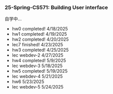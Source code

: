 ### 25-Spring-CS571: Building User interface
自学中...
- hw0 completed! 4/18/2025 
- hw1 completed! 4/19/2025
- hw2 completed! 4/20/2025
- lec7 finished! 4/23/2025
- hw3 completed! 4/25/2025
- lec webdev-2 4/27/2025
- hw4 completed! 5/9/2025
- lec webdev-3 5/18/2025
- hw5 completed! 5/19/2025
- lec webdev-4 5/21/2025
- hw6 5/23/2025
- lec webdev-5 5/24/2025